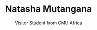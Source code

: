 ---
title: Natasha Mutangana
subtitle: Visitor Student from CMU Africa
category: collaborator
layout: team_member_personal_page
image: /assets/imgs/team/blank_profile_picture.png
link-new-tab: true
keywords: Scenario Analysis
---